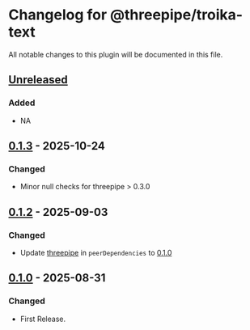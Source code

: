 # Changelog for @threepipe/troika-text

All notable changes to this plugin will be documented in this file.

[//]: # (The format is based on [Keep a Changelog]&#40;https://keepachangelog.com/en/1.1.0/&#41;, and this project adheres to [Semantic Versioning]&#40;https://semver.org/spec/v2.0.0.html&#41;.)

## [Unreleased]

### Added

- NA

## [0.1.3] - 2025-10-24

### Changed

- Minor null checks for threepipe > 0.3.0

## [0.1.2] - 2025-09-03

### Changed

- Update [threepipe](https://threepipe.org/) in `peerDependencies` to [0.1.0](https://github.com/repalash/threepipe/releases/tag/v0.1.0)

## [0.1.0] - 2025-08-31

### Changed

- First Release.

[unreleased]: https://github.com/repalash/threepipe/tree/dev/plugins/troika-text
[0.1.0]: https://github.com/repalash/threepipe/releases/tag/@threepipe/plugin-troika-text-0.1.0
[0.1.1]: https://github.com/repalash/threepipe/releases/tag/@threepipe/plugin-troika-text-0.1.1
[0.1.2]: https://github.com/repalash/threepipe/releases/tag/@threepipe/plugin-troika-text-0.1.2
[0.1.3]: https://github.com/repalash/threepipe/releases/tag/@threepipe/plugin-troika-text-0.1.3
